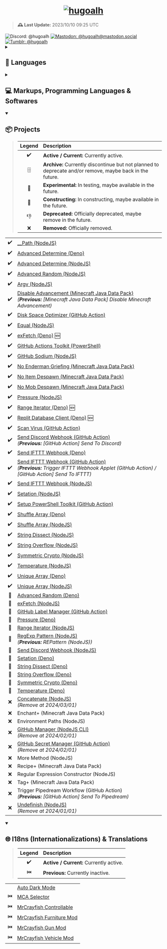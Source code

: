 <h1 align="center">
<a href="https://github.com/hugoalh">
<img alt="hugoalh" src="https://i.imgur.com/d7CW6xWl.png" title="hugoalh" />
</a>
</h1>

> **🕰️ Last Update:** 2023/10/10 09:25 UTC

<picture>
  <source media="(prefers-color-scheme: dark)" srcset="https://img.shields.io/badge/Discord-@hugoalh-1f1f1f?labelColor=5865F2&logo=discord&logoColor=ffffff&style=flat-square">
  <source media="(prefers-color-scheme: light)" srcset="https://img.shields.io/badge/Discord-@hugoalh-dfdfdf?labelColor=5865F2&logo=discord&logoColor=ffffff&style=flat-square">
  <img alt="Discord: @hugoalh" src="https://img.shields.io/badge/Discord-@hugoalh-dfdfdf?labelColor=5865F2&logo=discord&logoColor=ffffff&style=flat-square" title="Discord: @hugoalh">
</picture>
<a href="https://mastodon.social/@hugoalh"><picture>
  <source media="(prefers-color-scheme: dark)" srcset="https://img.shields.io/badge/Mastodon-@hugoalh@mastodon.social-1f1f1f?labelColor=6364FF&logo=mastodon&logoColor=ffffff&style=flat-square">
  <source media="(prefers-color-scheme: light)" srcset="https://img.shields.io/badge/Mastodon-@hugoalh@mastodon.social-dfdfdf?labelColor=6364FF&logo=mastodon&logoColor=ffffff&style=flat-square">
  <img alt="Mastodon: @hugoalh@mastodon.social" src="https://img.shields.io/badge/Mastodon-@hugoalh@mastodon.social-dfdfdf?labelColor=6364FF&logo=mastodon&logoColor=ffffff&style=flat-square" title="Mastodon: @hugoalh@mastodon.social">
</picture></a>
<a href="https://hugoalh.tumblr.com"><picture>
  <source media="(prefers-color-scheme: dark)" srcset="https://img.shields.io/badge/Tumblr-@hugoalh-1f1f1f?labelColor=36465D&logo=tumblr&logoColor=ffffff&style=flat-square">
  <source media="(prefers-color-scheme: light)" srcset="https://img.shields.io/badge/Tumblr-@hugoalh-dfdfdf?labelColor=36465D&logo=tumblr&logoColor=ffffff&style=flat-square">
  <img alt="Tumblr: @hugoalh" src="https://img.shields.io/badge/Tumblr-@hugoalh-dfdfdf?labelColor=36465D&logo=tumblr&logoColor=ffffff&style=flat-square" title="Tumblr: @hugoalh">
</picture></a>

<details>
<summary><h2>💬 Languages</h2></summary>

> | **Legend** | **Description** |
> |:-:|:--|
> | ✔️ | Known. |
> | 📖 | Learning. |

|  |  |
|:-:|:--|
| ✔️ | Cantonese (粵語 / 廣東話) |
| ✔️ | Chinese (Traditional) (漢語（正體）) |
| ✔️ | English |

</details>

<details>
<summary><h2>💻 Markups, Programming Languages & Softwares</h2></summary>

> | **Legend** | **Description** |
> |:-:|:--|
> | ✔️ | Known. |
> | 📖 | Learning. |

|  |  |  |
|:-:|:--|:--|
| ✔️ | CSS | Cascading Style Sheets |
| ✔️ | CSV | Comma Separated Values |
| ✔️ | Docker |  |
| ✔️ | HTML | HyperText Markup Language |
| ✔️ | JavaScript - Browsers |  |
| ✔️ | JavaScript - Deno |  |
| ✔️ | JavaScript - NodeJS |  |
| ✔️ | JSON | JavaScript Object Notation |
| ✔️ | JSON5 | JavaScript Object Notation for Humans |
| ✔️ | JSONC | JavaScript Object Notation with Comments |
| ✔️ | ModernScript |  |
| ✔️ | PowerShell |  |
| ✔️ | SVG | Scalable Vector Graphics |
| ✔️ | TOML | Tom's Obvious, Minimal Language |
| ✔️ | TSV | Tab Separated Values |
| ✔️ | TypeScript - Deno |  |
| ✔️ | TypeScript - NodeJS |  |
| ✔️ | YAML | YAML Ain't Markup Language |
| 📖 | .NET - C# |  |
| 📖 | Bash |  |
| 📖 | CSON | CoffeeScript Object Notation |
| 📖 | Go |  |
| 📖 | MCFunction | Minecraft Function |
| 📖 | Python |  |
| 📖 | Rust |  |
| 📖 | V |  |
| 📖 | YARA | Yet Another Ridiculous Acronym |

</details>
<details open>
<summary><h2>📦 Projects</h2></summary>

> | **Legend** | **Description** |
> |:-:|:--|
> | ✔️ | **Active / Current:** Currently active. |
> | 🗄️ | **Archive:** Currently discontinue but not planned to deprecate and/or remove, maybe back in the future. |
> | 🧪 | **Experimental:** In testing, maybe available in the future. |
> | 🚧 | **Constructing:** In constructing, maybe available in the future. |
> | 👎 | **Deprecated:** Officially deprecated, maybe remove in the future. |
> | ❌ | **Removed:** Officially removed. |

|  |  |
|:-:|:--|
| ✔️ | [__Path (NodeJS)](https://github.com/hugoalh-studio/underscore-path-nodejs) |
| ✔️ | [Advanced Determine (Deno)](https://github.com/hugoalh-studio/advanced-determine-deno) |
| ✔️ | [Advanced Determine (NodeJS)](https://github.com/hugoalh-studio/advanced-determine-nodejs) |
| ✔️ | [Advanced Random (NodeJS)](https://github.com/hugoalh-studio/advanced-random-nodejs) |
| ✔️ | [Argv (NodeJS)](https://github.com/hugoalh-studio/argv-nodejs) |
| ✔️ | [Disable Advancement (Minecraft Java Data Pack)](https://github.com/hugoalh/disable-advancement-mcjdp) <br />*(**Previous:** \[Minecraft Java Data Pack\] Disable Minecraft Advancement)* |
| ✔️ | [Disk Space Optimizer (GitHub Action)](https://github.com/hugoalh/disk-space-optimizer-ghaction) |
| ✔️ | [Equal (NodeJS)](https://github.com/hugoalh-studio/equal-nodejs) |
| ✔️ | [exFetch (Deno)](https://github.com/hugoalh-studio/exfetch-deno) 🆕 |
| ✔️ | [GitHub Actions Toolkit (PowerShell)](https://github.com/hugoalh-studio/ghactions-toolkit-powershell) |
| ✔️ | [GitHub Sodium (NodeJS)](https://github.com/hugoalh-studio/github-sodium-nodejs) |
| ✔️ | [No Enderman Griefing (Minecraft Java Data Pack)](https://github.com/hugoalh/no-enderman-griefing-mcjdp) |
| ✔️ | [No Item Despawn (Minecraft Java Data Pack)](https://github.com/hugoalh/no-item-despawn-mcjdp) |
| ✔️ | [No Mob Despawn (Minecraft Java Data Pack)](https://github.com/hugoalh/no-mob-despawn-mcjdp) |
| ✔️ | [Pressure (NodeJS)](https://github.com/hugoalh-studio/pressure-nodejs) |
| ✔️ | [Range Iterator (Deno)](https://github.com/hugoalh-studio/range-iterator-deno) 🆕 |
| ✔️ | [Replit Database Client (Deno)](https://github.com/hugoalh-studio/replit-database-client-deno) 🆕 |
| ✔️ | [Scan Virus (GitHub Action)](https://github.com/hugoalh/scan-virus-ghaction) |
| ✔️ | [Send Discord Webhook (GitHub Action)](https://github.com/hugoalh/send-discord-webhook-ghaction) <br />*(**Previous:** \[GitHub Action\] Send To Discord)* |
| ✔️ | [Send IFTTT Webhook (Deno)](https://github.com/hugoalh-studio/send-ifttt-webhook-deno) |
| ✔️ | [Send IFTTT Webhook (GitHub Action)](https://github.com/hugoalh/send-ifttt-webhook-ghaction) <br />*(**Previous:** Trigger IFTTT Webhook Applet (GitHub Action) / \[GitHub Action\] Send To IFTTT)* |
| ✔️ | [Send IFTTT Webhook (NodeJS)](https://github.com/hugoalh-studio/send-ifttt-webhook-nodejs) |
| ✔️ | [Setation (NodeJS)](https://github.com/hugoalh-studio/setation-nodejs) |
| ✔️ | [Setup PowerShell Toolkit (GitHub Action)](https://github.com/hugoalh-studio/setup-powershell-toolkit-ghaction) |
| ✔️ | [Shuffle Array (Deno)](https://github.com/hugoalh-studio/shuffle-array-deno) |
| ✔️ | [Shuffle Array (NodeJS)](https://github.com/hugoalh-studio/shuffle-array-nodejs) |
| ✔️ | [String Dissect (NodeJS)](https://github.com/hugoalh-studio/string-dissect-nodejs) |
| ✔️ | [String Overflow (NodeJS)](https://github.com/hugoalh-studio/string-overflow-nodejs) |
| ✔️ | [Symmetric Crypto (NodeJS)](https://github.com/hugoalh-studio/symmetric-crypto-nodejs) |
| ✔️ | [Temperature (NodeJS)](https://github.com/hugoalh-studio/temperature-nodejs) |
| ✔️ | [Unique Array (Deno)](https://github.com/hugoalh-studio/unique-array-deno) |
| ✔️ | [Unique Array (NodeJS)](https://github.com/hugoalh-studio/unique-array-nodejs) |
| 🚧 | [Advanced Random (Deno)](https://github.com/hugoalh-studio/advanced-random-deno) |
| 🚧 | [exFetch (NodeJS)](https://github.com/hugoalh-studio/exfetch-nodejs) |
| 🚧 | [GitHub Label Manager (GitHub Action)](https://github.com/hugoalh/github-label-manager-ghaction) |
| 🚧 | [Pressure (Deno)](https://github.com/hugoalh-studio/pressure-deno) |
| 🚧 | [Range Iterator (NodeJS)](https://github.com/hugoalh-studio/range-iterator-nodejs) |
| 🚧 | [RegExp Pattern (NodeJS)](https://github.com/hugoalh-studio/regexp-pattern-nodejs) <br />*(**Previous:** REPattern (NodeJS))* |
| 🚧 | [Send Discord Webhook (NodeJS)](https://github.com/hugoalh-studio/send-discord-webhook-nodejs) |
| 🚧 | [Setation (Deno)](https://github.com/hugoalh-studio/setation-deno) |
| 🚧 | [String Dissect (Deno)](https://github.com/hugoalh-studio/string-dissect-deno) |
| 🚧 | [String Overflow (Deno)](https://github.com/hugoalh-studio/string-overflow-deno) |
| 🚧 | [Symmetric Crypto (Deno)](https://github.com/hugoalh-studio/symmetric-crypto-deno) |
| 🚧 | [Temperature (Deno)](https://github.com/hugoalh-studio/temperature-deno) |
| ❌ | [Concatenate (NodeJS)](https://github.com/hugoalh-studio/concatenate-nodejs) <br />*(Remove at 2024/03/01)* |
| ❌ | Enchant+ (Minecraft Java Data Pack) |
| ❌ | Environment Paths (NodeJS) |
| ❌ | [GitHub Manager (NodeJS CLI)](https://github.com/hugoalh-studio/bulk-github-configuration-nodejs) <br />*(Remove at 2024/02/01)* |
| ❌ | [GitHub Secret Manager (GitHub Action)](https://github.com/hugoalh/github-secret-manager-ghaction) <br />*(Remove at 2024/02/01)* |
| ❌ | More Method (NodeJS) |
| ❌ | Recipe+ (Minecraft Java Data Pack) |
| ❌ | Regular Expression Constructor (NodeJS) |
| ❌ | Tag+ (Minecraft Java Data Pack) |
| ❌ | Trigger Pipedream Workflow (GitHub Action) <br />*(**Previous:** \[GitHub Action\] Send To Pipedream)* |
| ❌ | [Undefinish (NodeJS)](https://github.com/hugoalh-studio/undefinish-nodejs) <br />*(Remove at 2024/01/01)* |

</details>

<details open>
<summary><h2>🌐 I18ns (Internationalizations) & Translations</h2></summary>

> | **Legend** | **Description** |
> |:-:|:--|
> | ✔️ | **Active / Current:** Currently active. |
> | ⏮️ | **Previous:** Currently inactive. |

|  |  |
|:-:|:--|
|  | [Auto Dark Mode](https://github.com/AutoDarkMode/Windows-Auto-Night-Mode) |
| ⏮️ | [MCA Selector](https://github.com/Querz/mcaselector) |
| ⏮️ | [MrCrayfish Controllable](https://github.com/MrCrayfish/Controllable) |
| ⏮️ | [MrCrayfish Furniture Mod](https://github.com/MrCrayfish/MrCrayfishFurnitureMod) |
| ⏮️ | [MrCrayfish Gun Mod](https://github.com/MrCrayfish/MrCrayfishGunMod) |
| ⏮️ | [MrCrayfish Vehicle Mod](https://github.com/MrCrayfish/MrCrayfishVehicleMod) |
